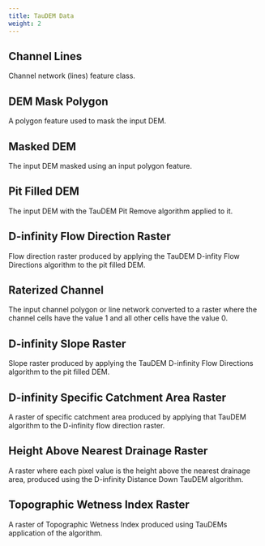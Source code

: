 ```yaml
---
title: TauDEM Data
weight: 2
---
```



<h2><a name="CHANNEL_LINES">Channel Lines</a></h2>

Channel network (lines) feature class.

<h2><a name="DEM_MASK_POLY">DEM Mask Polygon</a></h2>

A polygon feature used to mask the input DEM.

<h2><a name="DEM_MASKED">Masked DEM</a></h2>

The input DEM masked using an input polygon feature.

<h2><a name="PITFILL">Pit Filled DEM</a></h2>

The input DEM with the TauDEM Pit Remove algorithm applied to it.

<h2><a name="DINFFLOWDIR_ANG">D-infinity Flow Direction Raster</a></h2>

Flow direction raster produced by applying the TauDEM D-infity Flow Directions algorithm to the pit filled DEM.

<h2><a name="RASTERIZED_CHANNEL">Raterized Channel</a></h2>

The input channel polygon or line network converted to a raster where the channel cells have the value 1 and all other cells have the value 0.

<h2><a name="DINFFLOWDIR_SLP">D-infinity Slope Raster</a></h2>

Slope raster produced by applying the TauDEM D-infinity Flow Directions algorithm to the pit filled DEM.

<h2><a name="AREADINF_SCA">D-infinity Specific Catchment Area Raster</a></h2>

A raster of specific catchment area produced by applying that TauDEM algorithm to the D-infinity flow direction raster.

<h2><a name="HAND_RASTER">Height Above Nearest Drainage Raster</a></h2>

A raster where each pixel value is the height above the nearest drainage area, produced using the D-infinity Distance Down TauDEM algorithm.

<h2><a name="TWI_RASTER">Topographic Wetness Index Raster</a></h2>

A raster of Topographic Wetness Index produced using TauDEMs application of the algorithm.